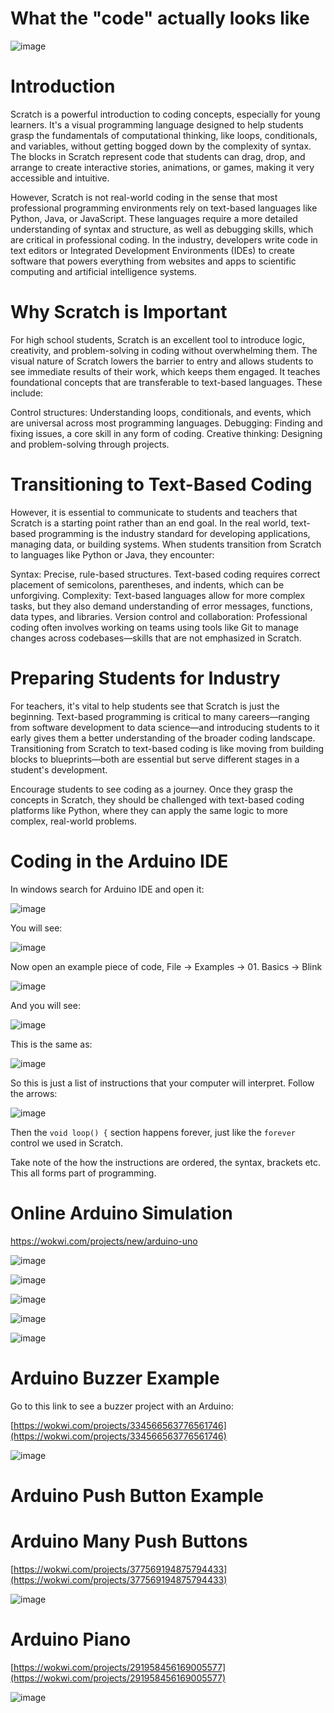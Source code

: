 # What the "code" actually looks like

![image](https://github.com/user-attachments/assets/df7f1d4b-0ae1-487c-9bf8-badbe9acfc83)

# Introduction

Scratch is a powerful introduction to coding concepts, especially for young learners. It's a visual programming language designed to help students grasp the fundamentals of computational thinking, like loops, conditionals, and variables, without getting bogged down by the complexity of syntax. The blocks in Scratch represent code that students can drag, drop, and arrange to create interactive stories, animations, or games, making it very accessible and intuitive.

However, Scratch is not real-world coding in the sense that most professional programming environments rely on text-based languages like Python, Java, or JavaScript. These languages require a more detailed understanding of syntax and structure, as well as debugging skills, which are critical in professional coding. In the industry, developers write code in text editors or Integrated Development Environments (IDEs) to create software that powers everything from websites and apps to scientific computing and artificial intelligence systems.

# Why Scratch is Important

For high school students, Scratch is an excellent tool to introduce logic, creativity, and problem-solving in coding without overwhelming them. The visual nature of Scratch lowers the barrier to entry and allows students to see immediate results of their work, which keeps them engaged. It teaches foundational concepts that are transferable to text-based languages. These include:

Control structures: Understanding loops, conditionals, and events, which are universal across most programming languages.
Debugging: Finding and fixing issues, a core skill in any form of coding.
Creative thinking: Designing and problem-solving through projects.

# Transitioning to Text-Based Coding

However, it is essential to communicate to students and teachers that Scratch is a starting point rather than an end goal. In the real world, text-based programming is the industry standard for developing applications, managing data, or building systems. When students transition from Scratch to languages like Python or Java, they encounter:

Syntax: Precise, rule-based structures. Text-based coding requires correct placement of semicolons, parentheses, and indents, which can be unforgiving.
Complexity: Text-based languages allow for more complex tasks, but they also demand understanding of error messages, functions, data types, and libraries.
Version control and collaboration: Professional coding often involves working on teams using tools like Git to manage changes across codebases—skills that are not emphasized in Scratch.

# Preparing Students for Industry

For teachers, it's vital to help students see that Scratch is just the beginning. Text-based programming is critical to many careers—ranging from software development to data science—and introducing students to it early gives them a better understanding of the broader coding landscape. Transitioning from Scratch to text-based coding is like moving from building blocks to blueprints—both are essential but serve different stages in a student's development.

Encourage students to see coding as a journey. Once they grasp the concepts in Scratch, they should be challenged with text-based coding platforms like Python, where they can apply the same logic to more complex, real-world problems.

# Coding in the Arduino IDE

In windows search for Arduino IDE and open it:

![image](https://github.com/user-attachments/assets/db0f756d-ab72-4817-aa2a-5a07649553f7)

You will see:

![image](https://github.com/user-attachments/assets/1f4efcd3-147c-4669-acec-ecd95c96a17d)

Now open an example piece of code, File -> Examples -> 01. Basics -> Blink 

![image](https://github.com/user-attachments/assets/50265988-270f-47ae-b2d8-3bd7a4089d0c)

And you will see:

![image](https://github.com/user-attachments/assets/3cf09ae8-4c89-4477-9f10-087f1431bbbd)

This is the same as:

![image](https://github.com/user-attachments/assets/55e599e6-0104-4535-aec6-4ee5746d7657)

So this is just a list of instructions that your computer will interpret. Follow the arrows:

![image](https://github.com/user-attachments/assets/648f2aed-4e1a-43d6-9818-8bf12133d03b)

Then the `void loop() {` section happens forever, just like the `forever` control we used in Scratch.

Take note of the how the instructions are ordered, the syntax, brackets etc. This all forms part of programming.

# Online Arduino Simulation

https://wokwi.com/projects/new/arduino-uno

![image](https://github.com/user-attachments/assets/c9f2875e-6232-47b5-a364-5cde7b10d9bd)

![image](https://github.com/user-attachments/assets/393d5f43-d7ed-4f9f-8004-9a3ef66b9cf2)

![image](https://github.com/user-attachments/assets/f31715f1-f221-4cb3-89c2-5f80f9c4a6a9)

![image](https://github.com/user-attachments/assets/cc2493c3-293d-48d6-b74f-03b0a20f297d)

![image](https://github.com/user-attachments/assets/4dcbbeab-40f1-4523-b1c2-299b509b437d)

# Arduino Buzzer Example

Go to this link to see a buzzer project with an Arduino:

[https://wokwi.com/projects/334566563776561746](https://wokwi.com/projects/334566563776561746)

![image](https://github.com/user-attachments/assets/6d12e336-f75e-46b4-8a66-0c97a79a8903)

# Arduino Push Button Example

# Arduino Many Push Buttons

[https://wokwi.com/projects/377569194875794433](https://wokwi.com/projects/377569194875794433)

![image](https://github.com/user-attachments/assets/cd83d211-510e-4a1a-98d1-0f20c8d0194b)

# Arduino Piano

[https://wokwi.com/projects/291958456169005577](https://wokwi.com/projects/291958456169005577)

![image](https://github.com/user-attachments/assets/f1289374-ceac-4735-8680-21c8c90fe20d)



